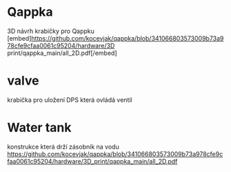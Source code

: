 # Qappka
3D návrh krabičky pro Qappku
<object data="qappka_main/all_2D.pdf" type="application/pdf" width="100%"> 
</object>
[embed]https://github.com/kocevjak/qappka/blob/341066803573009b73a978cfe9cfaa0061c95204/hardware/3D print/qappka_main/all_2D.pdf[/embed]
# valve
krabička pro uložení DPS která ovládá ventil

# Water tank
konstrukce která drží zásobník na vodu
https://github.com/kocevjak/qappka/blob/341066803573009b73a978cfe9cfaa0061c95204/hardware/3D_print/qappka_main/all_2D.pdf